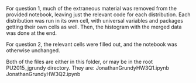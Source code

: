 For question 1, much of the extraneous material was removed from the provided notebook, leaving just the relevant code for
each distribution. Each distribution was run in its own cell, with universal variables and packages getting their own cells
as well. Then, the histogram with the merged data was done at the end.

For question 2, the relevant cells were filled out, and the notebook was otherwise unchanged.

Both of the files are either in this folder, or may be in the root PU2015_jgrundy directory. They are:
JonathanGrundyHW3Q1.ipynb
JonathanGrundyHW3Q2.ipynb
